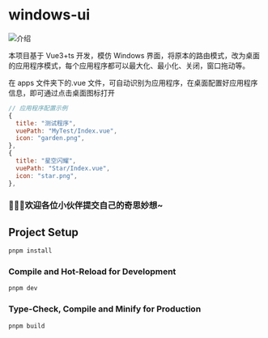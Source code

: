 # windows-ui

![介绍](https://gitee.com/yuumigift/windows-ui/raw/master/public/img/intro.png)

本项目基于 Vue3+ts 开发，模仿 Windows 界面，将原本的路由模式，改为桌面的应用程序模式，每个应用程序都可以最大化、最小化、关闭，窗口拖动等。

在 apps 文件夹下的.vue 文件，可自动识别为应用程序，在桌面配置好应用程序信息，即可通过点击桌面图标打开

```js
// 应用程序配置示例
{
  title: "测试程序",
  vuePath: "MyTest/Index.vue",
  icon: "garden.png",
},
{
  title: "星空闪耀",
  vuePath: "Star/Index.vue",
  icon: "star.png",
},
```

### 🍒🍒🍒欢迎各位小伙伴提交自己的奇思妙想~

## Project Setup

```sh
pnpm install
```

### Compile and Hot-Reload for Development

```sh
pnpm dev
```

### Type-Check, Compile and Minify for Production

```sh
pnpm build
```

